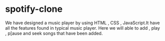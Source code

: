 # spotify-clone
We have  designed a  music player  by using HTML , CSS , JavaScript.It have all the features found in typical music player.
Here we will able to add , play , p[ause and seek songs that have been added.

